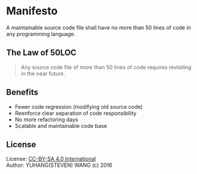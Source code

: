 # Manifesto
A maintainable source code file shall have no more than 50 lines of code in any programming language.

## The Law of 50LOC
> Any source code file of more than 50 lines of code requires revisiting in the near future.

## Benefits
* Fewer code regression (modifying old source code)
* Reenforce clear separation of code responsibility
* No more refactoring days
* Scalable and maintainable code base

## License
License: [CC-BY-SA 4.0 International](https://creativecommons.org/licenses/by-sa/4.0/)  
Author: YUHANG(STEVEN) WANG (c) 2016
